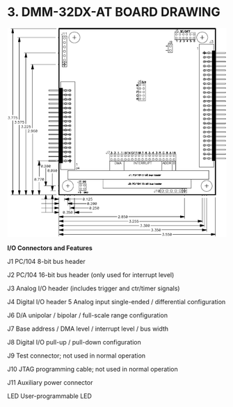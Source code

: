 # 3. DMM-32DX-AT BOARD DRAWING

![Board Drawing](../../.gitbook/assets/image%20%28188%29.png)

**I/O Connectors and Features** 

J1       PC/104 8-bit bus header 

J2       PC/104 16-bit bus header \(only used for interrupt level\) 

J3       Analog I/O header \(includes trigger and ctr/timer signals\) 

J4       Digital I/O header 5 Analog input single-ended / differential configuration 

J6       D/A unipolar / bipolar / full-scale range configuration 

J7       Base address / DMA level / interrupt level / bus width 

J8       Digital I/O pull-up / pull-down configuration 

J9       Test connector; not used in normal operation 

J10     JTAG programming cable; not used in normal operation 

J11     Auxiliary power connector 

LED     User-programmable LED

